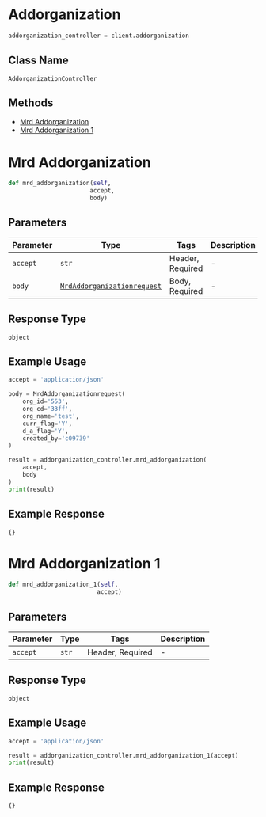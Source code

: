 # Addorganization

```python
addorganization_controller = client.addorganization
```

## Class Name

`AddorganizationController`

## Methods

* [Mrd Addorganization](../../doc/controllers/addorganization.md#mrd-addorganization)
* [Mrd Addorganization 1](../../doc/controllers/addorganization.md#mrd-addorganization-1)


# Mrd Addorganization

```python
def mrd_addorganization(self,
                       accept,
                       body)
```

## Parameters

| Parameter | Type | Tags | Description |
|  --- | --- | --- | --- |
| `accept` | `str` | Header, Required | - |
| `body` | [`MrdAddorganizationrequest`](../../doc/models/mrd-addorganizationrequest.md) | Body, Required | - |

## Response Type

`object`

## Example Usage

```python
accept = 'application/json'

body = MrdAddorganizationrequest(
    org_id='553',
    org_cd='33ff',
    org_name='test',
    curr_flag='Y',
    d_a_flag='Y',
    created_by='c09739'
)

result = addorganization_controller.mrd_addorganization(
    accept,
    body
)
print(result)
```

## Example Response

```
{}
```


# Mrd Addorganization 1

```python
def mrd_addorganization_1(self,
                         accept)
```

## Parameters

| Parameter | Type | Tags | Description |
|  --- | --- | --- | --- |
| `accept` | `str` | Header, Required | - |

## Response Type

`object`

## Example Usage

```python
accept = 'application/json'

result = addorganization_controller.mrd_addorganization_1(accept)
print(result)
```

## Example Response

```
{}
```

